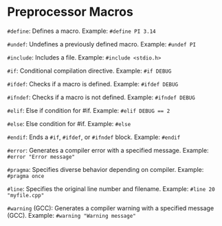 # Preprocessor Macros

`#define`: Defines a macro.
Example: `#define PI 3.14`

`#undef`: Undefines a previously defined macro.
Example: `#undef PI`

`#include`: Includes a file.
Example: `#include <stdio.h>`

`#if`: Conditional compilation directive.
Example: `#if DEBUG`

`#ifdef`: Checks if a macro is defined.
Example: `#ifdef DEBUG`

`#ifndef`: Checks if a macro is not defined.
Example: `#ifndef DEBUG`

`#elif`: Else if condition for #if.
Example: `#elif DEBUG == 2`

`#else`: Else condition for #if.
Example: `#else`

`#endif`: Ends a `#if`, `#ifdef`, or `#ifndef` block.
Example: `#endif`

`#error`: Generates a compiler error with a specified message.
Example: `#error "Error message"`

`#pragma`: Specifies diverse behavior depending on compiler.
Example: `#pragma once`

`#line`: Specifies the original line number and filename.
Example: `#line 20 "myfile.cpp"`

`#warning` (GCC): Generates a compiler warning with a specified message (GCC).
Example: `#warning "Warning message"`
